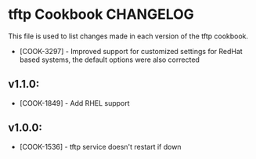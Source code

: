 tftp Cookbook CHANGELOG
=======================
This file is used to list changes made in each version of the tftp cookbook.


* [COOK-3297] - Improved support for customized settings for RedHat based systems, the default options were also corrected

## v1.1.0:

* [COOK-1849] - Add RHEL support

## v1.0.0:

* [COOK-1536] - tftp service doesn't restart if down
